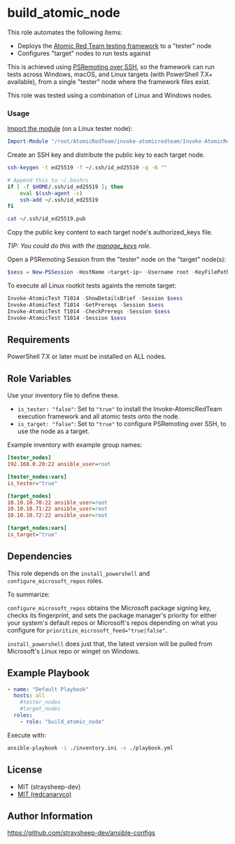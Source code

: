 build_atomic_node
=========

This role automates the following items:

- Deploys the [Atomic Red Team testing framework](https://github.com/redcanaryco/invoke-atomicredteam/wiki) to a "tester" node
- Configures "target" nodes to run tests against

This is achieved using [PSRemoting over SSH](https://github.com/redcanaryco/invoke-atomicredteam/wiki/Execute-Atomic-Tests-(Remote)#configure-powershell-remoting-over-ssh), so the framework can run tests across Windows, macOS, and Linux targets (with PowerShell 7.X+ available), from a single "tester" node where the framework files exist.

This role was tested using a combination of Linux and Windows nodes.

### Usage

[Import the module](https://github.com/redcanaryco/invoke-atomicredteam/wiki/Import-the-Module#import-the-module) (on a Linux tester node):

```powershell
Import-Module "/root/AtomicRedTeam/invoke-atomicredteam/Invoke-AtomicRedTeam.psd1" -Force
```

Create an SSH key and distribute the public key to each target node.

```bash
ssh-keygen -t ed25519 -f ~/.ssh/id_ed25519 -q -N ""

# Append this to ~/.bashrc
if [ -f $HOME/.ssh/id_ed25519 ]; then
    eval $(ssh-agent -s)
    ssh-add ~/.ssh/id_ed25519
fi

cat ~/.ssh/id_ed25519.pub
```

Copy the public key content to each target node's authorized_keys file.

*TIP: You could do this with the [manage_keys](https://github.com/straysheep-dev/ansible-configs/tree/main/manage_keys) role.*

Open a PSRemoting Session from the "tester" node on the "target" node(s):

```powershell
$sess = New-PSSession -HostName <target-ip> -Username root -KeyFilePath ~/.ssh/id_ed25519
```

To execute all Linux rootkit tests againts the remote target:

```powershell
Invoke-AtomicTest T1014 -ShowDetailsBrief -Session $sess
Invoke-AtomicTest T1014 -GetPrereqs -Session $sess
Invoke-AtomicTest T1014 -CheckPrereqs -Session $sess
Invoke-AtomicTest T1014 -Session $sess
```

Requirements
------------

PowerShell 7.X or later must be installed on ALL nodes.

Role Variables
--------------

Use your inventory file to define these.

- `is_tester: "false"`: Set to `"true"` to install the Invoke-AtomicRedTeam execution framework and all atomic tests onto the node.
- `is_target: "false"`: Set to `"true"` to configure PSRemoting over SSH, to use the node as a target.

Example inventory with example group names:

```ini
[tester_nodes]
192.168.0.20:22 ansible_user=root

[tester_nodes:vars]
is_tester="true"

[target_nodes]
10.10.10.70:22 ansible_user=root
10.10.10.71:22 ansible_user=root
10.10.10.72:22 ansible_user=root

[target_nodes:vars]
is_target="true"
```

Dependencies
------------

This role depends on the `install_powershell` and `configure_microsoft_repos` roles.

To summarize:

`configure_microsoft_repos` obtains the Microsoft package signing key, checks its fingerprint, and sets the package manager's priority for either your system's default repos or Microsoft's repos depending on what you configure for `prioritize_microsoft_feed="true|false"`.

`install_powershell` does just that, the latest version will be pulled from Microsoft's Linux repo or winget on Windows.

Example Playbook
----------------

```yml
- name: "Default Playbook"
  hosts: all
    #tester_nodes
    #target_nodes
  roles:
    - role: "build_atomic_node"
```

Execute with:

```bash
ansible-playbook -i ./inventory.ini -v ./playbook.yml
```

License
-------

- MIT (straysheep-dev)
- [MIT (redcanaryco)](https://github.com/redcanaryco/invoke-atomicredteam/blob/master/LICENSE.txt)

Author Information
------------------

https://github.com/straysheep-dev/ansible-configs